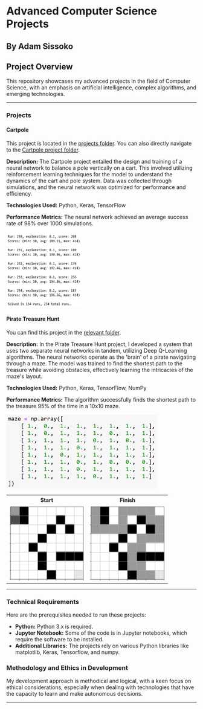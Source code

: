<!DOCTYPE html>
<html lang="en">
<head>
    <meta charset="UTF-8">

</head>
<body>

<h1>Advanced Computer Science Projects</h1>
<h2>By Adam Sissoko</h2>

<h2>Project Overview</h2>
<p>This repository showcases my advanced projects in the field of Computer Science, with an emphasis on artificial intelligence, complex algorithms, and emerging technologies.</p>

<hr>

<h3>Projects</h3>

<h4>Cartpole</h4>
<p>This project is located in the <a href="https://github.com/adamsissoko/CS370" target="_blank">projects folder</a>. You can also directly navigate to the <a href="https://github.com/adamsissoko/CS370/tree/main/Cartpole" target="_blank">Cartpole project folder</a>.</p>
<p><strong>Description:</strong> The Cartpole project entailed the design and training of a neural network to balance a pole vertically on a cart. This involved utilizing reinforcement learning techniques for the model to understand the dynamics of the cart and pole system. Data was collected through simulations, and the neural network was optimized for performance and efficiency.</p>
<p><strong>Technologies Used:</strong> Python, Keras, TensorFlow</p>
<p><strong>Performance Metrics:</strong> The neural network achieved an average success rate of 98% over 1000 simulations.</p>
<div>
    <img src="https://github.com/adamsissoko/CS370/blob/main/images/solved.png" alt="[cartpole]" style="width:200px;height:200px;">
</div>

<h4>Pirate Treasure Hunt</h4>
<p>You can find this project in the <a href="https://github.com/adamsissoko/CS370/tree/main/TreasureHuntGame/TreasureHuntGame" target="_blank">relevant folder</a>.</p>
<p><strong>Description:</strong> In the Pirate Treasure Hunt project, I developed a system that uses two separate neural networks in tandem, utilizing Deep Q-Learning algorithms. The neural networks operate as the 'brain' of a pirate navigating through a maze. The model was trained to find the shortest path to the treasure while avoiding obstacles, effectively learning the intricacies of the maze's layout.</p>
<p><strong>Technologies Used:</strong> Python, Keras, TensorFlow, NumPy</p>
<p><strong>Performance Metrics:</strong> The algorithm successfully finds the shortest path to the treasure 95% of the time in a 10x10 maze.</p>
<div>
    <img src="https://github.com/adamsissoko/CS370/blob/main/images/matrix_maze.png" alt="[matrix]" style="width:400px;">
</div>

<table>
    <tr>
        <th>Start</th>
        <th>Finish</th>
    </tr>
    <tr>
        <td><img src="https://github.com/adamsissoko/CS370/blob/main/images/start.png" alt="[start]" style="width:200px;height:200px;"></td>
        <td><img src="https://github.com/adamsissoko/CS370/blob/main/images/finish.png" alt="[finish]" style="width:200px;height:200px;"></td>
    </tr>
</table>

<hr>

<h3>Technical Requirements</h3>
<p>Here are the prerequisites needed to run these projects:</p>
<ul>
    <li><strong>Python:</strong> Python 3.x is required.</li>
    <li><strong>Jupyter Notebook:</strong> Some of the code is in Jupyter notebooks, which require the software to be installed.</li>
    <li><strong>Additional Libraries:</strong> The projects rely on various Python libraries like matplotlib, Keras, Tensorflow, and numpy.</li>
</ul>

<h3>Methodology and Ethics in Development</h3>
<p>My development approach is methodical and logical, with a keen focus on ethical considerations, especially when dealing with technologies that have the capacity to learn and make autonomous decisions.</p>

<hr>

</body>
</html>
